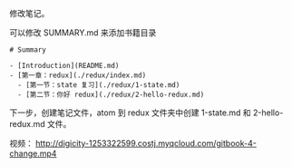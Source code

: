 修改笔记。

可以修改 SUMMARY.md 来添加书籍目录

```
# Summary

- [Introduction](README.md)
- [第一章：redux](./redux/index.md)
  - [第一节：state 复习](./redux/1-state.md)
  - [第二节：你好 redux](./redux/2-hello-redux.md)
```
下一步，创建笔记文件，atom 到 redux 文件夹中创建 1-state.md 和 2-hello-redux.md 文件。

视频： http://digicity-1253322599.costj.myqcloud.com/gitbook-4-change.mp4
